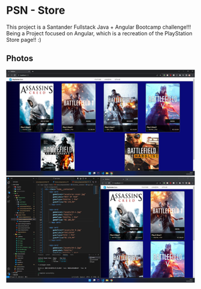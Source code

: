 # PSN - Store

This project is a Santander Fullstack Java + Angular Bootcamp challenge!!!
Being a Project focused on Angular, which is a recreation of the PlayStation Store page!! :)
## Photos
![prints/Screenshot 2023-10-02 164848.png](https://github.com/daniellimadev/Recreating-the-PlayStation-Store-Interface-with-Angular/blob/main/prints/Screenshot%202023-10-02%20164848.png)
![prints/Screenshot 2023-10-02 164744.png](https://github.com/daniellimadev/Recreating-the-PlayStation-Store-Interface-with-Angular/blob/main/prints/Screenshot%202023-10-02%20164744.png)
